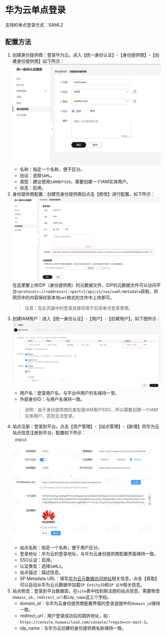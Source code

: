 # 华为云单点登录
支持的单点登录方式：SAML2
## 配置方法
1. 创建身份提供商：登录华为云，进入【统一身份认证】-【身份提供商】-【创建身份提供商】如下所示：
![img.png](img/huawei-create-idp.jpg)
   * 名称：指定一个名称，便于区分。
   * 协议：选择`SAML`。
   * 类型：建议使用`IAM用户SSO`，需要创建一个IAM实体用户。
   * 状态：启用。
2. 身份提供商配置：创建完身份提供商后点击【修改】进行配置，如下所示：
![img.png](img/huawei-idp-config.jpg)
在这里要上传IDP（身份提供商）的元数据文件，IDP的元数据文件可以访问平台`<protocol>://<address>[:<port>]/api/v1/sso/saml/metadata`获取，将网页中的内容保存到本地`xml`格式的文件中上传即可。
   > 注意：在此页面中的登录连接将用于后续单点登录使用。
3. 创建IAM用户：进入【统一身份认证】-【用户】-【创建用户】，如下图所示：
![img.png](img/huawei-create-user.jpg)
   * 用户名：登录用户名，与平台中用户的名保持一至。
   * 外部身份ID：与用户名保持一致。
   > 说明：由于身份提供商的类型是IAM用户SSO，所以需要创建一个IAM实体用户，否则无法登录。
4. 站点注册：登录到平台，点击【资产管理】-【站点管理】-【新增】将华为云站点信息注册到平台，配置如下所示：
![img.png](img/huawei-site.jpg)
   * 站点名称：指定一个名称，便于用户区分。
   * 登录地址：华为云的登录地址，与华为云身份提供商配置界面保持一致。
   * SSO认证：启用。
   * 认证类型：选择`SAML2`。
   * 站点描述：描述信息。
   * SP Metadata URL：填写[华为云元数据访问地址](https://auth.huaweicloud.com/authui/saml/metadata.xml "华为云元数据访问地址")相关信息，点击【获取】可以自动从华为云元数据中加载`SP EntityID`和`SP 证书`相关信息。
5. 站点修改：登录到平台数据库，在`site`表中找到刚注册的站点信息，需要修改`domain_id`、`redirect_url`和`idp_name`这三个字段。
   * domain_id：与华为云身份提供商配置界面的登录连接中的`domain_id`保持一致。
   * redirect_url：用户登录成功后的跳转地址，如：`https://console.huaweicloud.com/console/?region=cn-east-3`。
   * idp_name：与华为云创建的身份提供商名称保持一致。